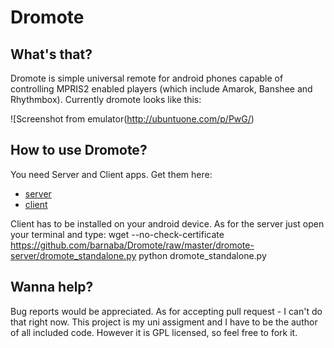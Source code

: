Dromote
=======
What's that?
------------
Dromote is simple universal remote for android phones capable of controlling MPRIS2 enabled players (which include Amarok, Banshee and Rhythmbox).
Currently dromote looks like this:

![Screenshot from emulator(http://ubuntuone.com/p/PwG/)

How to use Dromote?
-------------------
You need Server and Client apps. Get them here:
*   [server](https://github.com/barnaba/Dromote/raw/master/dromote-server/dromote_standalone.py)
*   [client](https://github.com/barnaba/Dromote/raw/master/bin/dromote.apk)

Client has to be installed on your android device. As for the server just open your terminal and type:
    wget --no-check-certificate https://github.com/barnaba/Dromote/raw/master/dromote-server/dromote_standalone.py
    python dromote_standalone.py

Wanna help?
-----------
Bug reports would be appreciated. As for accepting pull request - I can't do that right now. This project is my uni assigment and I have to be the author of all included code. However it is GPL licensed, so feel free to fork it.
